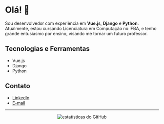 # Olá! 👋

Sou desenvolvedor com experiência em **Vue.js**, **Django** e **Python**. Atualmente, estou cursando Licenciatura em Computação no IFBA, e tenho grande entusiasmo por ensino, visando me tornar um futuro professor.

## Tecnologias e Ferramentas
- Vue.js
- Django
- Python


## Contato
- [LinkedIn](https://www.linkedin.com/in/herbert-oliveira-a99022215/)
- [E-mail](hbtf.oliveira42@gmail.com)

---

<p align="center">
  <img src="https://github-readme-stats.vercel.app/api?username=nidomus&show_icons=true&theme=dracula" alt="estatísticas do GitHub">
</p>
